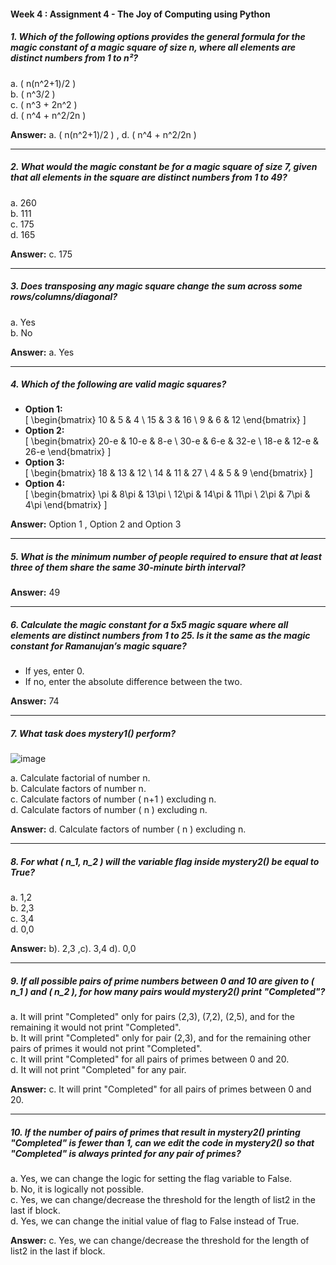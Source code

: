 #### Week 4 : Assignment 4 -  The Joy of Computing using Python

##### **1. Which of the following options provides the general formula for the magic constant of a magic square of size n, where all elements are distinct numbers from 1 to n²?**
   
   a. \( n(n^2+1)/2 \)  
   b. \( n^3/2 \)  
   c. \( n^3 + 2n^2 \)  
   d. \( n^4 + n^2/2n \)  
   
   **Answer:** a. \( n(n^2+1)/2 \) ,  d. \( n^4 + n^2/2n \) 

---

##### **2. What would the magic constant be for a magic square of size 7, given that all elements in the square are distinct numbers from 1 to 49?**
   
   a. 260  
   b. 111  
   c. 175  
   d. 165  
   
   **Answer:** c. 175   

---

##### **3. Does transposing any magic square change the sum across some rows/columns/diagonal?**
   
   a. Yes  
   b. No  
   
   **Answer:**  a. Yes  

---

##### **4. Which of the following are valid magic squares?**
   
   - **Option 1:**  
     \[ \begin{bmatrix} 10 & 5 & 4 \\ 15 & 3 & 16 \\ 9 & 6 & 12 \end{bmatrix} \]  
   - **Option 2:**  
     \[ \begin{bmatrix} 20-e & 10-e & 8-e \\ 30-e & 6-e & 32-e \\ 18-e & 12-e & 26-e \end{bmatrix} \]  
   - **Option 3:**  
     \[ \begin{bmatrix} 18 & 13 & 12 \\ 14 & 11 & 27 \\ 4 & 5 & 9 \end{bmatrix} \]  
   - **Option 4:**  
     \[ \begin{bmatrix} \pi & 8\pi & 13\pi \\ 12\pi & 14\pi & 11\pi \\ 2\pi & 7\pi & 4\pi \end{bmatrix} \]  
   
   **Answer:** Option 1 , Option 2 and Option 3  

---

##### **5. What is the minimum number of people required to ensure that at least three of them share the same 30-minute birth interval?**
   
   **Answer:** 49  

---

##### **6. Calculate the magic constant for a 5x5 magic square where all elements are distinct numbers from 1 to 25. Is it the same as the magic constant for Ramanujan’s magic square?**
   
   - If yes, enter 0.
   - If no, enter the absolute difference between the two.  
   
   **Answer:**  74

---

##### **7. What task does mystery1() perform?**
![image](https://github.com/user-attachments/assets/d9a00c6a-c0cc-4da1-a7db-b9c7e77ccdc3)
   
   a. Calculate factorial of number n.  
   b. Calculate factors of number n.  
   c. Calculate factors of number \( n+1 \) excluding n.  
   d. Calculate factors of number \( n \) excluding n.  
   
   **Answer:** d. Calculate factors of number \( n \) excluding n.  

---

##### **8. For what \( n_1, n_2 \) will the variable flag inside mystery2() be equal to True?**
   
   a. 1,2  
   b. 2,3  
   c. 3,4  
   d. 0,0  
   
   **Answer:** b). 2,3  ,c). 3,4  d). 0,0

---

##### **9. If all possible pairs of prime numbers between 0 and 10 are given to \( n_1 \) and \( n_2 \), for how many pairs would mystery2() print "Completed"?**
   
   a. It will print "Completed" only for pairs (2,3), (7,2), (2,5), and for the remaining it would not print "Completed".  
   b. It will print "Completed" only for pair (2,3), and for the remaining other pairs of primes it would not print "Completed".  
   c. It will print "Completed" for all pairs of primes between 0 and 20.  
   d. It will not print "Completed" for any pair.  
   
   **Answer:**  c. It will print "Completed" for all pairs of primes between 0 and 20.   

---

##### **10. If the number of pairs of primes that result in mystery2() printing "Completed" is fewer than 1, can we edit the code in mystery2() so that "Completed" is always printed for any pair of primes?**
   
   a. Yes, we can change the logic for setting the flag variable to False.  
   b. No, it is logically not possible.  
   c. Yes, we can change/decrease the threshold for the length of list2 in the last if block.  
   d. Yes, we can change the initial value of flag to False instead of True.  
   
   **Answer:** c. Yes, we can change/decrease the threshold for the length of list2 in the last if block.  

